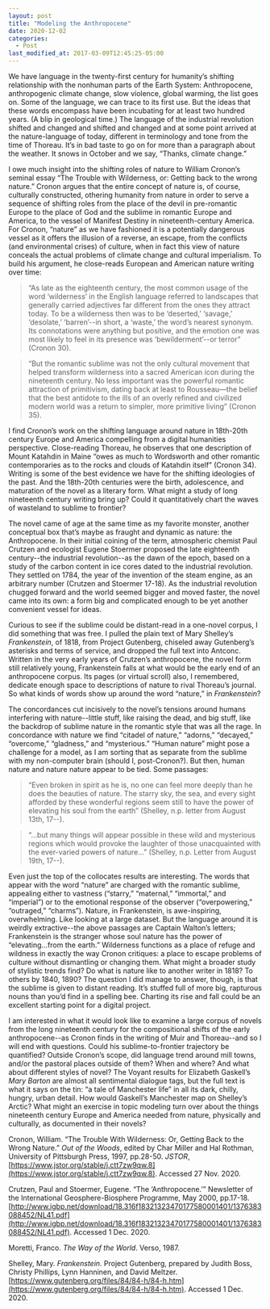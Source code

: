 ```yaml
---
layout: post
title: "Modeling the Anthropocene"
date: 2020-12-02
categories:
  - Post
last_modified_at: 2017-03-09T12:45:25-05:00
---
```

We have language in the twenty-first century for humanity’s shifting relationship with the nonhuman parts of the Earth System: Anthropocene, anthropogenic climate change, slow violence, global warming, the list goes on. Some of the language, we can trace to its first use. But the ideas that these words encompass have been incubating for at least two hundred years. (A blip in geological time.) The language of the industrial revolution shifted and changed and shifted and changed and at some point arrived at the nature-language of today, different in terminology and tone from the time of Thoreau. It’s in bad taste to go on for more than a paragraph about the weather. It snows in October and we say, “Thanks, climate change.”


I owe much insight into the shifting roles of nature to William Cronon’s seminal essay “The Trouble with Wilderness, or: Getting back to the wrong nature.” Cronon argues that the entire concept of nature is, of course, culturally constructed, othering humanity from nature in order to serve a sequence of shifting roles from the place of the devil in pre-romantic Europe to the place of God and the sublime in romantic Europe and America, to the vessel of Manifest Destiny in nineteenth-century America. For Cronon, “nature” as we have fashioned it is a potentially dangerous vessel as it offers the illusion of a reverse, an escape, from the conflicts (and environmental crises) of culture, when in fact this view of nature conceals the actual problems of climate change and cultural imperialism. To build his argument, he close-reads European and American nature writing over time:


> “As late as the eighteenth century, the most common usage of the word ‘wilderness’ in the English language referred to landscapes that generally carried adjectives far different from the ones they attract today. To be a wilderness then was to be ‘deserted,’ ‘savage,’ ‘desolate,’ ‘barren’--in short, a ‘waste,’ the word’s nearest synonym. Its connotations were anything but positive, and the emotion one was most likely to feel in its presence was ‘bewilderment’--or terror” (Cronon 30).


> “But the romantic sublime was not the only cultural movement that helped transform wilderness into a sacred American icon during the nineteenth century. No less important was the powerful romantic attraction of primitivism, dating back at least to Rousseau—the belief that the best antidote to the ills of an overly refined and civilized modern world was a return to simpler, more primitive living” (Cronon 35).


I find Cronon’s work on the shifting language around nature in 18th-20th century Europe and America compelling from a digital humanities perspective. Close-reading Thoreau, he observes that one description of Mount Katahdin in Maine “owes as much to Wordsworth and other romantic contemporaries as to the rocks and clouds of Katahdin itself” (Cronon 34). Writing is some of the best evidence we have for the shifting ideologies of the past. And the 18th-20th centuries were the birth, adolescence, and maturation of the novel as a literary form. What might a study of long nineteenth century writing bring up? Could it quantitatively chart the waves of wasteland to sublime to frontier?


The novel came of age at the same time as my favorite monster, another conceptual box that’s maybe as fraught and dynamic as nature: the Anthropocene. In their initial coining of the term, atmospheric chemist Paul Crutzen and ecologist Eugene Stoermer proposed the late eighteenth century--the industrial revolution--as the dawn of the epoch, based on a study of the carbon content in ice cores dated to the industrial revolution. They settled on 1784, the year of the invention of the steam engine, as an arbitrary number (Crutzen and Stoermer 17-18). As the industrial revolution chugged forward and the world seemed bigger and moved faster, the novel came into its own: a form big and complicated enough to be yet another convenient vessel for ideas. 


Curious to see if the sublime could be distant-read in a one-novel corpus, I did something that was free. I pulled the plain text of Mary Shelley’s *Frankenstein*, of 1818, from Project Gutenberg, chiseled away Gutenberg’s asterisks and terms of service, and dropped the full text into Antconc. Written in the very early years of Crutzen’s anthropocene, the novel form still relatively young, Frankenstein falls at what would be the early end of an anthropocene corpus. Its pages (or virtual scroll) also, I remembered, dedicate enough space to descriptions of nature to rival Thoreau’s journal. So what kinds of words show up around the word “nature,” in *Frankenstein*?


The concordances cut incisively to the novel’s tensions around humans interfering with nature--little stuff, like raising the dead, and big stuff, like the backdrop of sublime nature in the romantic style that was all the rage. In concordance with nature we find “citadel of nature,” “adorns,” “decayed,” “overcome,” “gladness,” and “mysterious.” “Human nature” might pose a challenge for a model, as I am sorting that as separate from the sublime with my non-computer brain (should I, post-Cronon?). But then, human nature and nature nature appear to be tied. Some passages:


> “Even broken in spirit as he is, no one can feel more deeply than he does the beauties of nature. The starry sky, the sea, and every sight afforded by these wonderful regions seem still to have the power of elevating his soul from the earth” (Shelley, n.p. letter from August 13th, 17--).

> “...but many things will appear possible in these wild and mysterious regions which would provoke the laughter of those unacquainted with the ever-varied powers of nature…” (Shelley, n.p. Letter from August 19th, 17--).


Even just the top of the collocates results are interesting. The words that appear with the word “nature” are charged with the romantic sublime, appealing either to vastness (“starry,” “maternal,” “immortal,” and “imperial”) or to the emotional response of the observer (“overpowering,” “outraged,” “charms”). Nature, in Frankenstein, is awe-inspiring, overwhelming. Like looking at a large dataset. But the language around it is weirdly extractive--the above passages are Captain Walton’s letters; Frankenstein is the stranger whose soul  nature has the power of “elevating...from the earth.” Wilderness functions as a place of refuge and wildness in exactly the way Cronon critiques: a place to escape problems of culture without dismantling or changing them. What might a broader study of stylistic trends find? Do what is nature like to another writer in 1818? To others by 1840, 1890? The question I did manage to answer, though, is that the sublime is given to distant reading. It’s stuffed full of more big, rapturous nouns than you’d find in a spelling bee. Charting its rise and fall could be an excellent starting point for a digital project.


I am interested in what it would look like to examine a large corpus of novels from the long nineteenth century for the compositional shifts of the early anthropocene--as Cronon finds in the writing of Muir and Thoreau--and so I will end with questions. Could his sublime-to-frontier trajectory be quantified? Outside Cronon’s scope, did language trend around mill towns, and/or the pastoral places outside of them? When and where? And what about different styles of novel? The Voyant results for Elizabeth Gaskell’s  *Mary Barton* are almost all sentimental dialogue tags, but the full text is what it says on the tin: “a tale of Manchester life” in all its dark, chilly, hungry, urban detail. How would Gaskell’s Manchester map on Shelley’s Arctic? What might an exercise in topic modeling turn over about the things nineteenth century Europe and America needed from nature, physically and culturally, as documented in their novels?



Cronon, William. “The Trouble With Wilderness: Or, Getting Back to the Wrong Nature.” *Out of the Woods*, edited by Char Miller and Hal Rothman, University of Pittsburgh Press, 1997, pp.28-50. *JSTOR*, [https://www.jstor.org/stable/j.ctt7zw9qw.8](https://www.jstor.org/stable/j.ctt7zw9qw.8). Accessed 27 Nov. 2020.

Crutzen, Paul and Stoermer, Eugene. “The ‘Anthropocene.’” Newsletter of the International Geosphere-Biosphere Programme, May 2000, pp.17-18.[http://www.igbp.net/download/18.316f18321323470177580001401/1376383088452/NL41.pdf](http://www.igbp.net/download/18.316f18321323470177580001401/1376383088452/NL41.pdf). Accessed 1 Dec. 2020.  	

Moretti, Franco. *The Way of the World*. Verso, 1987.

Shelley, Mary. *Frankenstein*. Project Gutenberg, prepared by Judith Boss, Christy Phillips, Lynn Hanninen, and David Meltzer. [https://www.gutenberg.org/files/84/84-h/84-h.htm](https://www.gutenberg.org/files/84/84-h/84-h.htm). Accessed 1 Dec. 2020.
